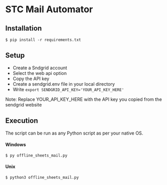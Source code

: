 # STC Mail Automator

## Installation

```$ pip install -r requirements.txt```

## Setup

 - Create a Sndgrid account
 - Select the web api option
 - Copy the API key
 - Create a sendgrid.env file in your local directory
 - Write ```export SENDGRID_API_KEY='YOUR_API_KEY_HERE'```
 
 Note: Replace YOUR_API_KEY_HERE with the API key you copied from the sendgrid website
 
 ## Execution
 
 The script can be run as any Python script as per your native OS.
 
 #### Windows
 ```$ py offline_sheets_mail.py```
 
#### Unix
```$ python3 offline_sheets_mail.py```
